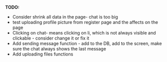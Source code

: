 **TODO:**
* Consider shrink all data in the page- chat is too big
* test uploading profile picture from register page and the affects on the page
* Clicking on chat- means clicking on li, which is not always visible and clickable - consider change it or fix it
* Add sending message function - add to the DB, add to the screen, make sure the chat always shows the last message
* Add uploading files functions
